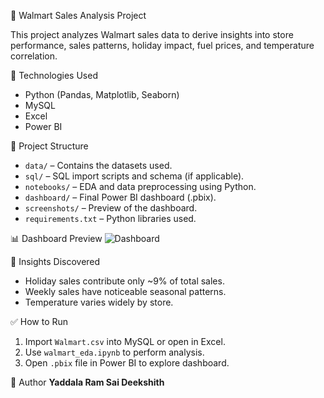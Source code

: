  🛒 Walmart Sales Analysis Project

This project analyzes Walmart sales data to derive insights into store performance, sales patterns, holiday impact, fuel prices, and temperature correlation.

 🚀 Technologies Used
- Python (Pandas, Matplotlib, Seaborn)
- MySQL
- Excel
- Power BI

 📁 Project Structure
- `data/` – Contains the datasets used.
- `sql/` – SQL import scripts and schema (if applicable).
- `notebooks/` – EDA and data preprocessing using Python.
- `dashboard/` – Final Power BI dashboard (.pbix).
- `screenshots/` – Preview of the dashboard.
- `requirements.txt` – Python libraries used.

 📊 Dashboard Preview
![Dashboard](screenshots/dashboard_preview.png)

 📝 Insights Discovered
- Holiday sales contribute only ~9% of total sales.
- Weekly sales have noticeable seasonal patterns.
- Temperature varies widely by store.

 ✅ How to Run
1. Import `Walmart.csv` into MySQL or open in Excel.
2. Use `walmart_eda.ipynb` to perform analysis.
3. Open `.pbix` file in Power BI to explore dashboard.

 🧠 Author
**Yaddala Ram Sai Deekshith**
